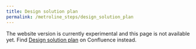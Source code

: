 ```yaml
---
title: Design solution plan
permalink: /metroline_steps/design_solution_plan
---
```


The website version is currently experimental and this page is not available yet. Find [Design solution plan](https://health-ri.atlassian.net/wiki/spaces/FSD/pages/273317895/Metroline+Step+Design+solution+plan) on Confluence instead.